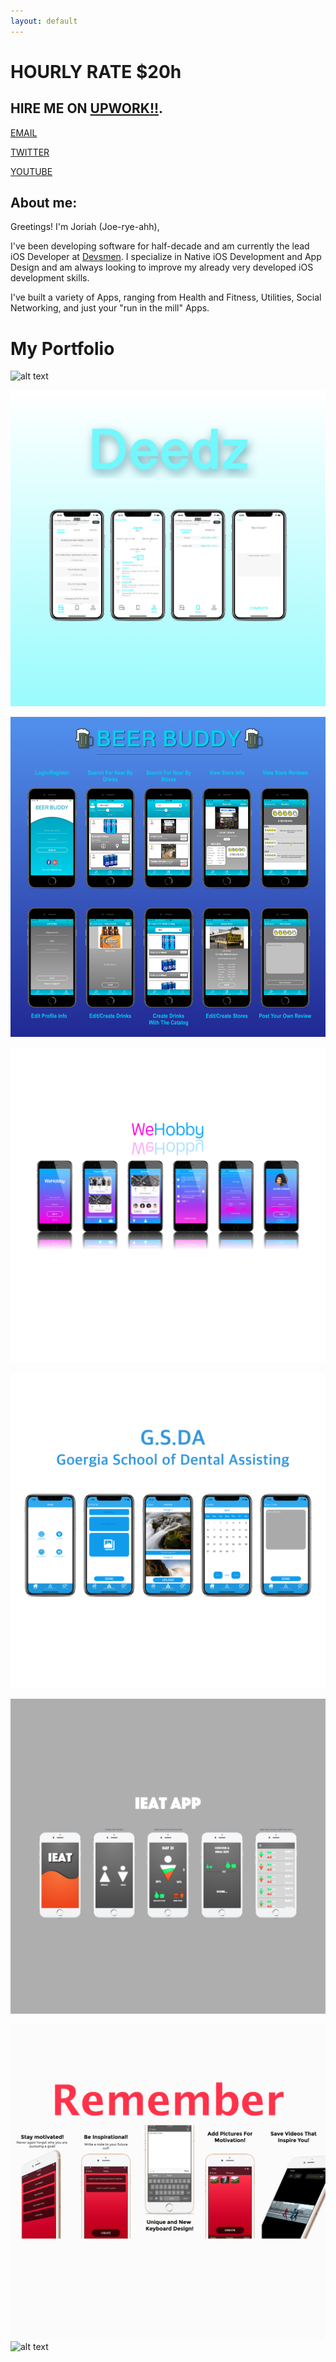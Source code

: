 ```yaml
---
layout: default
---
```


# **HOURLY RATE $20h**

## HIRE ME ON [**UPWORK!!**](https://www.upwork.com/o/profiles/users/_~01d181d8189e02c77d/).

[EMAIL](mailto:joriahlasaterdev@gmail.com)

[TWITTER](https://twitter.com/Jaaster_)

[YOUTUBE](https://www.youtube.com/channel/UC5LwceSUeH6ofIACJL-nr0w)


## About me: 

Greetings! I'm Joriah (Joe-rye-ahh), 

I've been developing software for half-decade and am currently the lead iOS Developer at [Devsmen](./another-page.html). I specialize in Native iOS Development and App Design and am always looking to improve my already very developed iOS development skills. 

I've built a variety of Apps, ranging from Health and Fitness, Utilities, Social Networking, and just your "run in the mill" Apps.   


# My Portfolio

![alt text](/images/p1.png "Easy Resume")

![alt text](/images/p2.png "Deedz")

![alt text](/images/p3.png "Beer Buddy")

![alt text](/images/p4.png "WeHobby")

![alt text](/images/p5.png "G.S.D.A")

![alt text](/images/p6.png "iEAT")

![alt text](/images/p7.png "RememberWhy")
![alt text](/images/p8.png "B.Y.O.B")
